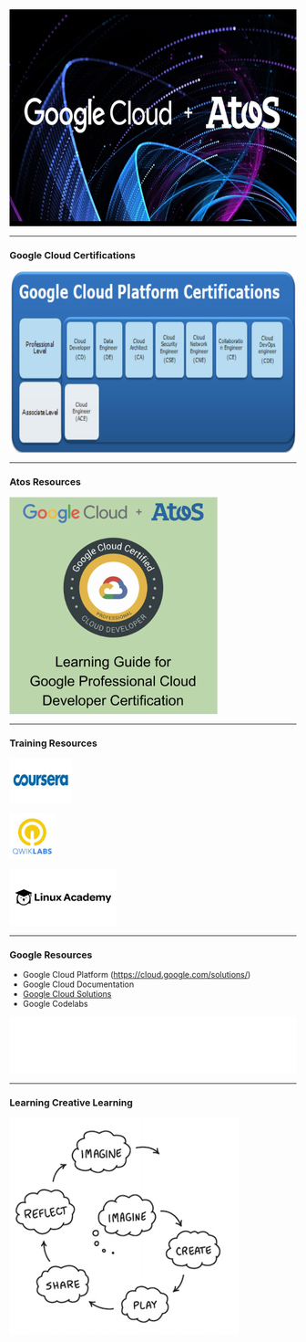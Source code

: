 
<img src="https://raw.githubusercontent.com/stefanhansatos/gitpitch-template/GCP_Atos_101/assets/image/google-atos.jpg" alt="Google Cloud  + Atos" title="Google Cloud Platform" height="380"/>

---
### Google Cloud Certifications

<img src="https://raw.githubusercontent.com/stefanhansatos/gitpitch-template/GCP_Atos_101/assets/image/certifications.png" alt="GCP Certifications" title="Google Cloud Platform" height="320"/>

---
### Atos Resources

[<img src="https://raw.githubusercontent.com/stefanhansatos/gitpitch-template/GCP_Atos_101/assets/image/cloud-developer-guide.png" alt="Cloud Developer Guide" height="380"/>](https://sp2013.myatos.net/organization/gf/hr/DE/source/Docs%20Source/People%20Development/Trainings/IT%20Trainings/Google%20TTS/Atos%20-%20Learning%20Guide%20for%20Professional%20Cloud%20Developer%20Certification%20-%20v1.pdf)

---
### Training Resources


[<img src="https://raw.githubusercontent.com/stefanhansatos/gitpitch-template/GCP_Atos_101/assets/image/coursera.jpeg" alt="Coursera" height="80"/>](https://www.coursera.org/)

[<img src="https://raw.githubusercontent.com/stefanhansatos/gitpitch-template/GCP_Atos_101/assets/image/qwiklabs.jpeg" alt="QWikLabs" height="80"/>]()

[<img src="https://raw.githubusercontent.com/stefanhansatos/gitpitch-template/GCP_Atos_101/assets/image/linux-academy.jpeg" alt="Linux Academy" height="100"/>]()

---
### Google Resources


- Google Cloud Platform (https://cloud.google.com/solutions/)
- Google Cloud Documentation
- [Google Cloud Solutions](https://cloud.google.com/solutions/)
- Google Codelabs

[<img src="https://raw.githubusercontent.com/stefanhansatos/gitpitch-template/GCP_Atos_101/assets/image/google-codelabs.svg" alt="Google Codelabs" height="100"/>](https://codelabs.developers.google.com/)


---
### Learning Creative Learning

<img src="https://raw.githubusercontent.com/stefanhansatos/gitpitch-template/GCP_Atos_101/assets/image/learningCreativeLearning.png" alt="Learning Creative Learning" height="380"/>

